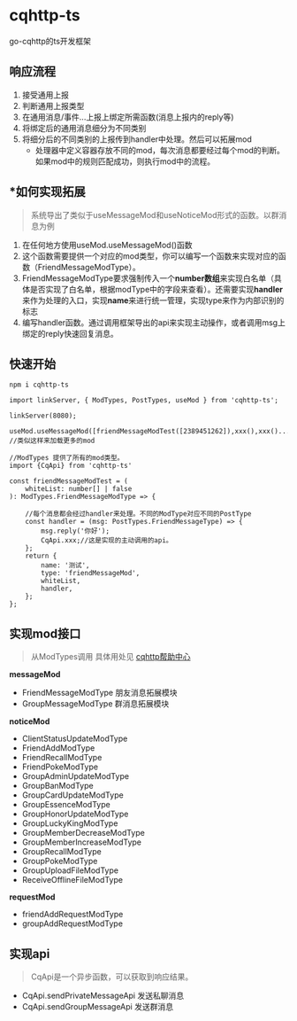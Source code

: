 # cqhttp-ts
go-cqhttp的ts开发框架

## 响应流程
1. 接受通用上报
2. 判断通用上报类型
3. 在通用消息/事件...上报上绑定所需函数(消息上报内的reply等)
4. 将绑定后的通用消息细分为不同类别
5. 将细分后的不同类别的上报传到handler中处理。然后可以拓展mod
	* 处理器中定义容器存放不同的mod，每次消息都要经过每个mod的判断。如果mod中的规则匹配成功，则执行mod中的流程。

## *如何实现拓展
> 系统导出了类似于useMessageMod和useNoticeMod形式的函数。以群消息为例
1. 在任何地方使用useMod.useMessageMod()函数
2. 这个函数需要提供一个对应的mod类型，你可以编写一个函数来实现对应的函数（FriendMessageModType）。
3. FriendMessageModType要求强制传入一个**number数组**来实现白名单（具体是否实现了白名单，根据modType中的字段来查看）。还需要实现**handler**来作为处理的入口，实现**name**来进行统一管理，实现type来作为内部识别的标志
4. 编写handler函数。通过调用框架导出的api来实现主动操作，或者调用msg上绑定的reply快速回复消息。

## 快速开始
```
npm i cqhttp-ts
```
```
import linkServer, { ModTypes, PostTypes, useMod } from 'cqhttp-ts';

linkServer(8080);

useMod.useMessageMod([friendMessageModTest([2389451262]),xxx(),xxx().....]);
//类似这样来加载更多的mod

```
```
//ModTypes 提供了所有的mod类型。
import {CqApi} from 'cqhttp-ts'

const friendMessageModTest = (
	whiteList: number[] | false
): ModTypes.FriendMessageModType => {

	//每个消息都会经过handler来处理。不同的ModType对应不同的PostType
	const handler = (msg: PostTypes.FriendMessageType) => {
		msg.reply('你好');
		CqApi.xxx;//这是实现的主动调用的api。
	};
	return {
		name: '测试',
		type: 'friendMessageMod',
		whiteList,
		handler,
	};
};
```


## 实现mod接口
>  从ModTypes调用
> 具体用处见 [cqhttp帮助中心](https://docs.go-cqhttp.org/api/#%E5%9F%BA%E7%A1%80%E4%BC%A0%E8%BE%93)
> 
**messageMod**
* FriendMessageModType 朋友消息拓展模块
* GroupMessageModType 群消息拓展模块


**noticeMod**
* ClientStatusUpdateModType
* FriendAddModType
* FriendRecallModType
* FriendPokeModType
* GroupAdminUpdateModType
* GroupBanModType
* GroupCardUpdateModType
* GroupEssenceModType
* GroupHonorUpdateModType
* GroupLuckyKingModType
* GroupMemberDecreaseModType
* GroupMemberIncreaseModType
* GroupRecallModType
* GroupPokeModType
* GroupUploadFileModType
* ReceiveOfflineFileModType

**requestMod**
* friendAddRequestModType
* groupAddRequestModType

## 实现api
> CqApi是一个异步函数，可以获取到响应结果。
* CqApi.sendPrivateMessageApi 发送私聊消息
* CqApi.sendGroupMessageApi 发送群消息

